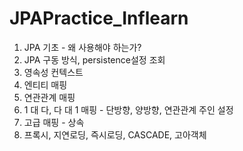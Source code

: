 # JPAPractice_Inflearn

1. JPA 기초 - 왜 사용해야 하는가?
2. JPA 구동 방식, persistence설정 조회
3. 영속성 컨텍스트
4. 엔티티 매핑
5. 연관관계 매핑
6. 1 대 다, 다 대 1 매핑 - 단방향, 양방향, 연관관계 주인 설정
7. 고급 매핑 - 상속
8. 프록시, 지연로딩, 즉시로딩, CASCADE, 고아객체
